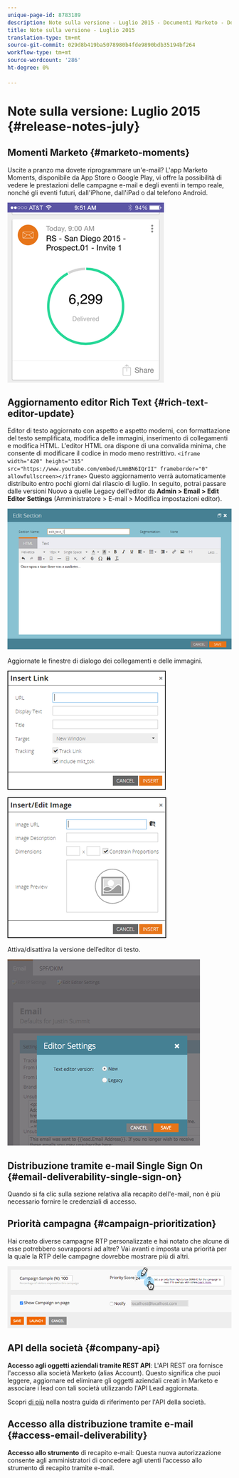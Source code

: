 ```yaml
---
unique-page-id: 8783189
description: Note sulla versione - Luglio 2015 - Documenti Marketo - Documentazione prodotto
title: Note sulla versione - Luglio 2015
translation-type: tm+mt
source-git-commit: 029d8b419ba5078980b4fde9890bdb35194bf264
workflow-type: tm+mt
source-wordcount: '286'
ht-degree: 0%

---
```



# Note sulla versione: Luglio 2015 {#release-notes-july}

## Momenti Marketo {#marketo-moments}

Uscite a pranzo ma dovete riprogrammare un&#39;e-mail? L&#39;app Marketo Moments, disponibile da App Store o Google Play, vi offre la possibilità di vedere le prestazioni delle campagne e-mail e degli eventi in tempo reale, nonché gli eventi futuri, dall&#39;iPhone, dall&#39;iPad o dal telefono Android.

![](assets/image2015-7-10-9-3a42-3a29.png)

## Aggiornamento editor Rich Text {#rich-text-editor-update}

Editor di testo aggiornato con aspetto e aspetto moderni, con formattazione del testo semplificata, modifica delle immagini, inserimento di collegamenti e modifica HTML. L&#39;editor HTML ora dispone di una convalida minima, che consente di modificare il codice in modo meno restrittivo.
`<iframe width="420" height="315" src="https://www.youtube.com/embed/LmmBN6IQrII" frameborder="0" allowfullscreen></iframe>` Questo aggiornamento verrà automaticamente distribuito entro pochi giorni dal rilascio di luglio. In seguito, potrai passare dalle versioni Nuovo a quelle Legacy dell&#39;editor da **Admin > Email > Edit Editor Settings** (Amministratore > E-mail > Modifica impostazioni editor).

![](assets/image2015-7-10-9-3a42-3a44.png)

Aggiornate le finestre di dialogo dei collegamenti e delle immagini.

![](assets/image2015-7-10-9-3a42-3a57.png)

![](assets/image2015-7-10-9-3a43-3a20.png)

Attiva/disattiva la versione dell’editor di testo.

![](assets/image2015-7-10-9-3a43-3a32.png)

## Distribuzione tramite e-mail Single Sign On {#email-deliverability-single-sign-on}

Quando si fa clic sulla sezione relativa alla recapito dell&#39;e-mail, non è più necessario fornire le credenziali di accesso.

## Priorità campagna {#campaign-prioritization}

Hai creato diverse campagne RTP personalizzate e hai notato che alcune di esse potrebbero sovrapporsi ad altre? Vai avanti e imposta una priorità per la quale la RTP delle campagne dovrebbe mostrare più di altri.

![](assets/image2015-7-9-20-3a20-3a58.png)

## API della società {#company-api}

**Accesso agli oggetti aziendali tramite REST API**: L&#39;API REST ora fornisce l&#39;accesso alla società Marketo (alias Account). Questo significa che puoi leggere, aggiornare ed eliminare gli oggetti aziendali creati in Marketo e associare i lead con tali società utilizzando l&#39;API Lead aggiornata.

Scopri [di più](https://developers.marketo.com/documentation/company-api/) nella nostra guida di riferimento per l&#39;API della società.

## Accesso alla distribuzione tramite e-mail {#access-email-deliverability}

**Accesso allo strumento** di recapito e-mail: Questa nuova autorizzazione consente agli amministratori di concedere agli utenti l’accesso allo strumento di recapito tramite e-mail.
